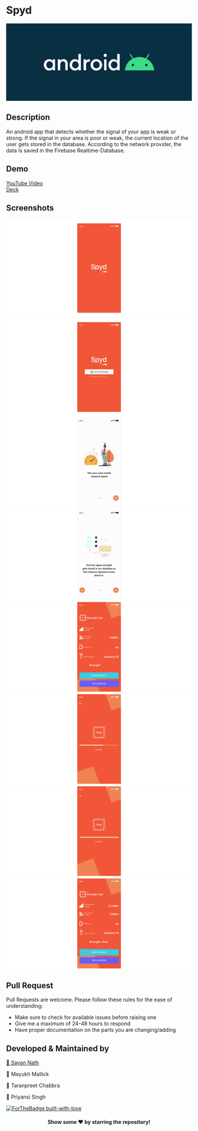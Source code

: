 # Spyd

<img src="Spyd/android.jpg">

## Description
An android app that detects whether the signal of your app is weak or strong. If the signal in your area is poor or weak, the current location of the user gets stored in the database. According to the network provider, the data is saved in the Firebase Realtime-Database.

## Demo
[YouTube Video](https://youtu.be/WkdWYOMOMOE)  <br>
[Deck](https://docs.google.com/presentation/d/1vez2_aufzeKTvoyg8bc5WRktkEDeSIQNzj8uposNFGs/edit?usp=sharing)

## Screenshots
<img src="Spyd/one.png">
<img src="Spyd/two.png">
<img src="Spyd/three.png">
<img src="Spyd/four.png">
<img src="Spyd/five.png">
<img src="Spyd/six.png">
<img src="Spyd/seven.png">
<img src="Spyd/eight.png">

## Pull Request

Pull Requests are welcome. Please follow these rules for the ease of understanding:
* Make sure to check for available issues before raising one
* Give me a maximum of 24-48 hours to respond
* Have proper documentation on the parts you are changing/adding

## Developed & Maintained by

[👨 Sayan Nath](https://sayannath.biz/)

👨 Mayukh Mallick

👨 Taranpreet Chabbra

👩 Priyansi Singh

[![ForTheBadge built-with-love](http://ForTheBadge.com/images/badges/built-with-love.svg)](https://github.com/sayannath)

<div align="center">
  
#### Show some ❤️ by starring the repository!
</div>
